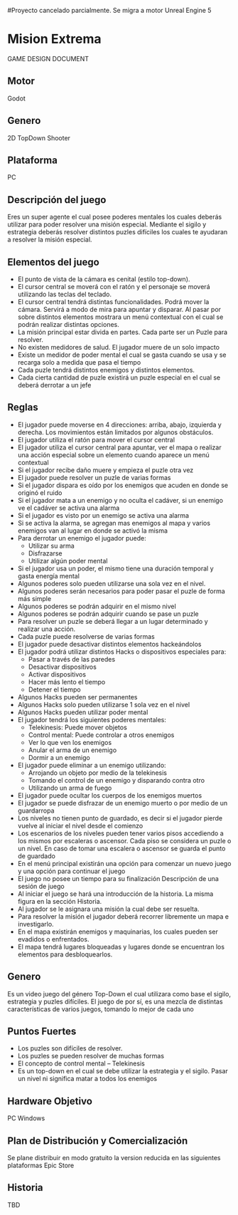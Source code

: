 #Proyecto cancelado parcialmente. Se migra a motor Unreal Engine 5
# Mision Extrema
GAME DESIGN DOCUMENT

## Motor
Godot

## Genero
2D TopDown Shooter

## Plataforma 
PC

## Descripción del juego
Eres un super agente el cual posee poderes mentales los cuales deberás utilizar para poder resolver una misión especial. Mediante el sigilo y estrategia deberás resolver distintos puzles difíciles los cuales te ayudaran a resolver la misión especial.

## Elementos del juego
*	El punto de vista de la cámara es cenital (estilo top-down).
*	El cursor central se moverá con el ratón y el personaje se moverá utilizando las teclas del teclado.
*	El cursor central tendrá distintas funcionalidades. Podrá mover la cámara. Servirá a modo de mira para apuntar y disparar. Al pasar por sobre distintos elementos mostrara un menú contextual con el cual se podrán realizar distintas opciones.
*	La misión principal estar divida en partes. Cada parte ser un Puzle para resolver.
*	No existen medidores de salud. El jugador muere de un solo impacto
*	Existe un medidor de poder mental el cual se gasta cuando se usa y se recarga solo a medida que pasa el tiempo
*	Cada puzle tendrá distintos enemigos y distintos elementos.
*	Cada cierta cantidad de puzle existirá un puzle especial en el cual se deberá derrotar a un jefe

## Reglas
*	El jugador puede moverse en 4 direcciones: arriba, abajo, izquierda y derecha. Los movimientos están limitados por algunos obstáculos. 
*	El jugador utiliza el ratón para mover el cursor central
*	El jugador utiliza el cursor central para apuntar, ver el mapa o realizar una acción especial sobre un elemento cuando aparece un menú contextual
*	Si el jugador recibe daño muere y empieza el puzle otra vez
*	El jugador puede resolver un puzle de varias formas
*	Si el jugador dispara es oído por los enemigos que acuden en donde se originó el ruido
*	Si el jugador mata a un enemigo y no oculta el cadáver, si un enemigo ve el cadáver se activa una alarma 
*	Si el jugador es visto por un enemigo se activa una alarma
*	Si se activa la alarma, se agregan mas enemigos al mapa y varios enemigos van al lugar en donde se activó la misma
*	Para derrotar un enemigo el jugador puede:
    *	Utilizar su arma
    *	Disfrazarse 
    *	Utilizar algún poder mental
*	Si el jugador usa un poder, el mismo tiene una duración temporal y gasta energía mental
*	Algunos poderes solo pueden utilizarse una sola vez en el nivel.
* Algunos poderes serán necesarios para poder pasar el puzle de forma más simple
*	Algunos poderes se podrán adquirir en el mismo nivel
*	Algunos poderes se podrán adquirir cuando se pase un puzle
*	Para resolver un puzle se deberá llegar a un lugar determinado y realizar una acción. 
*	Cada puzle puede resolverse de varias formas
*	El jugador puede desactivar distintos elementos hackeándolos
*	El jugador podrá utilizar distintos Hacks o dispositivos especiales para:
    *	Pasar a través de las paredes
    *	Desactivar dispositivos
    *	Activar dispositivos
    *	Hacer más lento el tiempo
    *	Detener el tiempo
*	Algunos Hacks pueden ser permanentes
*	Algunos Hacks solo pueden utilizarse 1 sola vez en el nivel
*	Algunos Hacks pueden utilizar poder mental
*	El jugador tendrá los siguientes poderes mentales:
    *	Telekinesis: Puede mover objetos
    *	Control mental: Puede controlar a otros enemigos
    *	Ver lo que ven los enemigos
    * Anular el arma de un enemigo
    *	Dormir a un enemigo
*	El jugador puede eliminar a un enemigo utilizando:
    *	Arrojando un objeto por medio de la telekinesis
    *	Tomando el control de un enemigo y disparando contra otro
    *	Utilizando un arma de fuego
*	El jugador puede ocultar los cuerpos de los enemigos muertos
*	El jugador se puede disfrazar de un enemigo muerto o por medio de un guardarropa
*	Los niveles no tienen punto de guardado, es decir si el jugador pierde vuelve al iniciar el nivel desde el comienzo
*	 Los escenarios de los niveles pueden tener varios pisos accediendo a los mismos por escaleras o ascensor. Cada piso se considera un puzle o un nivel. En caso de tomar una escalera o ascensor se guarda el punto de guardado
*	En el menú principal existirán una opción para comenzar un nuevo juego y una opción para continuar el juego
*	El juego no posee un tiempo para su finalización
Descripción de una sesión de juego
*	Al iniciar el juego se hará una introducción de la historia. La misma figura en la sección Historia.
*	Al jugador se le asignara una misión la cual debe ser resuelta.
*	Para resolver la misión el jugador deberá recorrer libremente un mapa e investigarlo. 
*	En el mapa existirán enemigos y maquinarias, los cuales pueden ser evadidos o enfrentados.
*	El mapa tendrá lugares bloqueadas y lugares donde se encuentran los elementos para desbloquearlos.

## Genero
Es un video juego del género Top-Down el cual utilizara como base el sigilo, estrategia y puzles difíciles. El juego de por sí, es una mezcla de distintas características de varios juegos, tomando lo mejor de cada uno

## Puntos Fuertes
*	Los puzles son difíciles de resolver.
*	Los puzles se pueden resolver de muchas formas
*	El concepto de control mental – Telekinesis
*	Es un top-down en el cual se debe utilizar la estrategia y el sigilo. Pasar un nivel ni significa matar a todos los enemigos

## Hardware Objetivo
PC Windows 

## Plan de Distribución y Comercialización
Se plane distribuir en modo gratuito la version reducida en las siguientes plataformas Epic Store

## Historia
TBD
